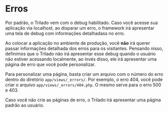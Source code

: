 # Erros #
Por padrão, o Trilado vem com o debug habilitado. Caso você acesse sua aplicação via localhost, ao disparar um erro, o framework irá apresentar uma tela de debug com informações detalhadass no erro.

Ao colocar a aplicação no ambiente de produção, você **não** irá querer passar informações detalhada dos erros para os visitantes. Pensando nisso, definimos que o Trilado não irá apresentar esse debug quando o usuário não estiver acessando localmente, ao invés disso, ele irá apresentar uma página de erro que você pode personalizar.

Para personalizar uma página, basta criar um arquivo com o número do erro dentro do diretório `app/views/_errors/`. Por exemplo, o erro 404, você pode criar o arquivo `app/views/_errors/404.php`. O mesmo serve para o erro 500 e 403.

Caso você não crie as páginas de erro, o Trilado irá apresentar uma página padrão ao usuário.